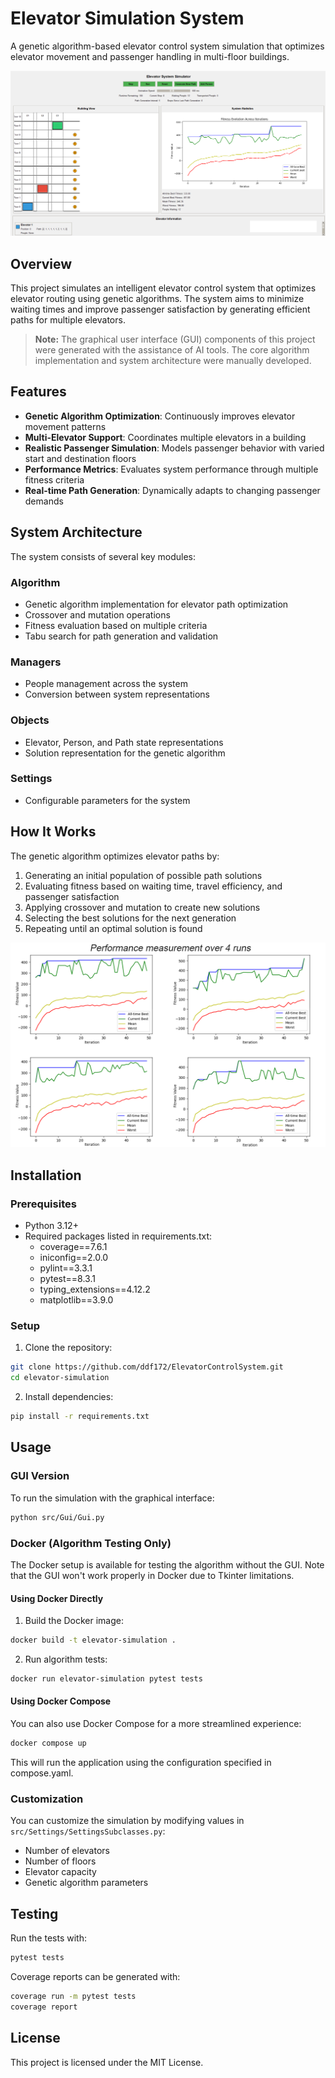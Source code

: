# Elevator Simulation System

A genetic algorithm-based elevator control system simulation that optimizes elevator movement and passenger handling in multi-floor buildings.

![Elevator System GUI](assets/images/gui_screenshot.png)

## Overview

This project simulates an intelligent elevator control system that optimizes elevator routing using genetic algorithms. The system aims to minimize waiting times and improve passenger satisfaction by generating efficient paths for multiple elevators.

> **Note:** The graphical user interface (GUI) components of this project were generated with the assistance of AI tools. The core algorithm implementation and system architecture were manually developed.

## Features

- **Genetic Algorithm Optimization**: Continuously improves elevator movement patterns
- **Multi-Elevator Support**: Coordinates multiple elevators in a building
- **Realistic Passenger Simulation**: Models passenger behavior with varied start and destination floors
- **Performance Metrics**: Evaluates system performance through multiple fitness criteria
- **Real-time Path Generation**: Dynamically adapts to changing passenger demands

## System Architecture

The system consists of several key modules:

### Algorithm
- Genetic algorithm implementation for elevator path optimization
- Crossover and mutation operations
- Fitness evaluation based on multiple criteria
- Tabu search for path generation and validation

### Managers
- People management across the system
- Conversion between system representations

### Objects
- Elevator, Person, and Path state representations
- Solution representation for the genetic algorithm

### Settings
- Configurable parameters for the system

## How It Works

The genetic algorithm optimizes elevator paths by:
1. Generating an initial population of possible path solutions
2. Evaluating fitness based on waiting time, travel efficiency, and passenger satisfaction
3. Applying crossover and mutation to create new solutions
4. Selecting the best solutions for the next generation
5. Repeating until an optimal solution is found

![Performance Metrics](assets/images/performance_graphs.png)

## Installation

### Prerequisites
- Python 3.12+
- Required packages listed in requirements.txt:
  - coverage==7.6.1
  - iniconfig==2.0.0
  - pylint==3.3.1
  - pytest==8.3.1
  - typing_extensions==4.12.2
  - matplotlib==3.9.0

### Setup

1. Clone the repository:
```bash
git clone https://github.com/ddf172/ElevatorControlSystem.git
cd elevator-simulation
```

2. Install dependencies:
```bash
pip install -r requirements.txt
```

## Usage

### GUI Version
To run the simulation with the graphical interface:

```bash
python src/Gui/Gui.py
```

### Docker (Algorithm Testing Only)
The Docker setup is available for testing the algorithm without the GUI. Note that the GUI won't work properly in Docker due to Tkinter limitations.

#### Using Docker Directly

1. Build the Docker image:
```bash
docker build -t elevator-simulation .
```

2. Run algorithm tests:
```bash
docker run elevator-simulation pytest tests
```

#### Using Docker Compose

You can also use Docker Compose for a more streamlined experience:

```bash
docker compose up
```

This will run the application using the configuration specified in compose.yaml.

### Customization

You can customize the simulation by modifying values in `src/Settings/SettingsSubclasses.py`:
- Number of elevators
- Number of floors
- Elevator capacity
- Genetic algorithm parameters

## Testing

Run the tests with:

```bash
pytest tests
```

Coverage reports can be generated with:

```bash
coverage run -m pytest tests
coverage report
```

## License

This project is licensed under the MIT License.
